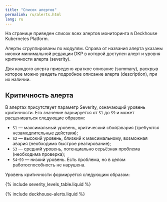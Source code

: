 ```yaml
---
title: "Список алертов"
permalink: ru/alerts.html
lang: ru
---
```


На странице приведен список всех алертов мониторинга в Deckhouse Kubernetes Platform.

Алерты сгруппированы по модулям. Справа от названия алерта указаны иконки минимальной редакции DKP в которой доступен алерт и уровня критичности алерта (severity).

Для каждого алерта приведено краткое описание (summary), раскрыв которое можно увидеть подробное описание алерта (description), при их наличии.

## Критичность алерта

В алертах присутствует параметр Severity, означающий уровень критичности. Его значение варьируется от `S1` до `S9` и может расцениваться следующие образом:

* `S1` — максимальный уровень, критический сбой/авария (требуются незамедлительные действия);
* `S2` — высокий уровень, близкий к максимальному, возможная авария (необходимо быстрое реагирование);
* `S3` — средний уровень, потенциально серьёзная проблема (необходима проверка);
* `S4`-`S9` — низкий уровень. Есть проблема, но в целом работоспособность не нарушена.

Уровень критичности формируется следующим образом:

{% include severity_levels_table.liquid %}

{% include deckhouse-alerts.liquid %}
